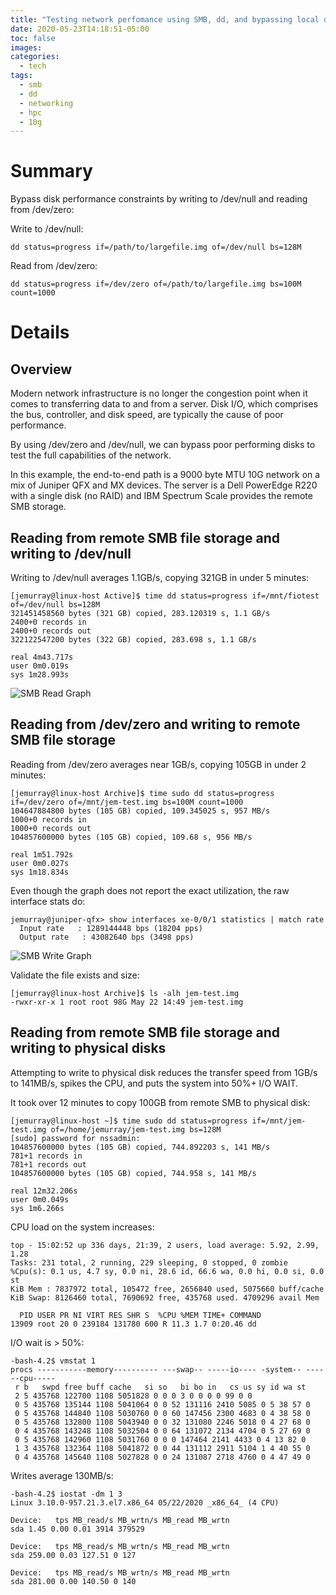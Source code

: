 ```yaml
---
title: "Testing network perfomance using SMB, dd, and bypassing local disks on Linux"
date: 2020-05-23T14:18:51-05:00
toc: false
images:
categories:
  - tech
tags: 
  - smb
  - dd
  - networking
  - hpc
  - 10g
---
```


# Summary
Bypass disk performance constraints by writing to /dev/null and reading from /dev/zero:

Write to /dev/null:

```
dd status=progress if=/path/to/largefile.img of=/dev/null bs=128M
```

Read from /dev/zero:

```
dd status=progress if=/dev/zero of=/path/to/largefile.img bs=100M count=1000
```



# Details

## Overview

Modern network infrastructure is no longer the congestion point when it comes to transferring data to and from a server. Disk I/O, which comprises the bus, controller, and disk speed, are typically the cause of poor performance.   

By using /dev/zero and /dev/null, we can bypass poor performing disks to test the full capabilities of the network.

In this example, the end-to-end path is a 9000 byte MTU 10G network on a mix of Juniper QFX and MX devices. The server is a Dell PowerEdge R220 with a single disk (no RAID) and IBM Spectrum Scale provides the remote SMB storage.


## Reading from remote SMB file storage and writing to /dev/null 

Writing to /dev/null averages 1.1GB/s, copying 321GB in under 5 minutes:

```
[jemurray@linux-host Active]$ time dd status=progress if=/mnt/fiotest of=/dev/null bs=128M
321451458560 bytes (321 GB) copied, 283.120319 s, 1.1 GB/s
2400+0 records in
2400+0 records out
322122547200 bytes (322 GB) copied, 283.698 s, 1.1 GB/s

real 4m43.717s
user 0m0.019s
sys 1m28.993s
```

![SMB Read Graph](/images/sssmbread.png)


## Reading from /dev/zero and writing to remote SMB file storage 

Reading from /dev/zero averages near 1GB/s, copying 105GB in under 2 minutes:

```
[jemurray@linux-host Archive]$ time sudo dd status=progress if=/dev/zero of=/mnt/jem-test.img bs=100M count=1000
104647884800 bytes (105 GB) copied, 109.345025 s, 957 MB/s
1000+0 records in
1000+0 records out
104857600000 bytes (105 GB) copied, 109.68 s, 956 MB/s

real 1m51.792s
user 0m0.027s
sys 1m18.834s
```

Even though the graph does not report the exact utilization, the raw interface stats do:

```
jemurray@juniper-qfx> show interfaces xe-0/0/1 statistics | match rate
  Input rate   : 1289144448 bps (18204 pps)
  Output rate   : 43082640 bps (3498 pps)
```

![SMB Write Graph](/images/sssmbwrite.png)



Validate the file exists and size: 

```
[jemurray@linux-host Archive]$ ls -alh jem-test.img
-rwxr-xr-x 1 root root 98G May 22 14:49 jem-test.img
```


## Reading from remote SMB file storage and writing to physical disks

Attempting to write to physical disk reduces the transfer speed from 1GB/s to 141MB/s, spikes the CPU, and puts the system into 50%+ I/O WAIT.

It took over 12 minutes to copy 100GB from remote SMB to physical disk:

```
[jemurray@linux-host ~]$ time sudo dd status=progress if=/mnt/jem-test.img of=/home/jemurray/jem-test.img bs=128M
[sudo] password for nssadmin:
104857600000 bytes (105 GB) copied, 744.892203 s, 141 MB/s
781+1 records in
781+1 records out
104857600000 bytes (105 GB) copied, 744.958 s, 141 MB/s

real 12m32.206s
user 0m0.049s
sys 1m6.266s
```

CPU load on the system increases:

```
top - 15:02:52 up 336 days, 21:39, 2 users, load average: 5.92, 2.99, 1.28
Tasks: 231 total, 2 running, 229 sleeping, 0 stopped, 0 zombie
%Cpu(s): 0.1 us, 4.7 sy, 0.0 ni, 28.6 id, 66.6 wa, 0.0 hi, 0.0 si, 0.0 st
KiB Mem : 7837972 total, 105472 free, 2656840 used, 5075660 buff/cache
KiB Swap: 8126460 total, 7690692 free, 435768 used. 4709296 avail Mem

  PID USER PR NI VIRT RES SHR S  %CPU %MEM TIME+ COMMAND
13909 root 20 0 239184 131780 600 R 11.3 1.7 0:20.46 dd
```


I/O wait is > 50%:

```
-bash-4.2$ vmstat 1
procs -----------memory---------- ---swap-- -----io---- -system-- ------cpu-----
 r b   swpd free buff cache   si so   bi bo in   cs us sy id wa st
 2 5 435768 122700 1108 5051828 0 0 0 3 0 0 0 0 99 0 0
 0 5 435768 135144 1108 5041064 0 0 52 131116 2410 5085 0 5 38 57 0
 0 5 435768 144840 1108 5030760 0 0 60 147456 2300 4683 0 4 38 58 0
 0 5 435768 132800 1108 5043940 0 0 32 131080 2246 5018 0 4 27 68 0
 0 4 435768 143248 1108 5032504 0 0 64 131072 2134 4704 0 5 27 69 0
 0 5 435768 142960 1108 5031760 0 0 0 147464 2141 4433 0 4 13 82 0
 1 3 435768 132364 1108 5041872 0 0 44 131112 2911 5104 1 4 40 55 0
 0 4 435768 145640 1108 5027828 0 0 24 131087 2718 4760 0 4 47 49 0
```


Writes average 130MB/s:

```
-bash-4.2$ iostat -dm 1 3
Linux 3.10.0-957.21.3.el7.x86_64 05/22/2020 _x86_64_ (4 CPU)

Device:   tps MB_read/s MB_wrtn/s MB_read MB_wrtn
sda 1.45 0.00 0.01 3914 379529

Device:   tps MB_read/s MB_wrtn/s MB_read MB_wrtn
sda 259.00 0.03 127.51 0 127

Device:   tps MB_read/s MB_wrtn/s MB_read MB_wrtn
sda 281.00 0.00 140.50 0 140
```
